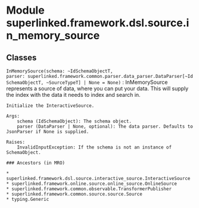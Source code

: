 Module superlinked.framework.dsl.source.in_memory_source
========================================================

Classes
-------

`InMemorySource(schema: ~IdSchemaObjectT, parser: superlinked.framework.common.parser.data_parser.DataParser[~IdSchemaObjectT, ~SourceTypeT] | None = None)`
:   InMemorySource represents a source of data, where you can put your data. This will supply
    the index with the data it needs to index and search in.
    
    Initialize the InteractiveSource.
    
    Args:
        schema (IdSchemaObject): The schema object.
        parser (DataParser | None, optional): The data parser. Defaults to JsonParser if None is supplied.
    
    Raises:
        InvalidInputException: If the schema is not an instance of SchemaObject.

    ### Ancestors (in MRO)

    * superlinked.framework.dsl.source.interactive_source.InteractiveSource
    * superlinked.framework.online.source.online_source.OnlineSource
    * superlinked.framework.common.observable.TransformerPublisher
    * superlinked.framework.common.source.source.Source
    * typing.Generic